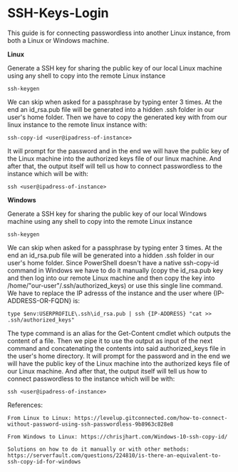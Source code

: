 # SSH-Keys-Login

This guide is for connecting passwordless into another Linux instance, from both a Linux or Windows machine.

**Linux**

Generate a SSH key for sharing the public key of our local Linux machine using any shell to copy into the remote Linux instance

    ssh-keygen

We can skip when asked for a passphrase by typing enter 3 times. At the end an id_rsa.pub file will be generated into a hidden .ssh folder in our user's home folder.
Then we have to copy the generated key with from our linux instance to the remote linux instance with:

    ssh-copy-id <user@ipadress-of-instance>

It will prompt for the password and in the end we will have the public key of the Linux machine into the authorized keys file of our linux machine.
And after that, the output itself will tell us how to connect passwordless to the instance which will be with:
    
    ssh <user@ipadress-of-instance>

**Windows**

Generate a SSH key for sharing the public key of our local Windows machine using any shell to copy into the remote Linux instance

    ssh-keygen

We can skip when asked for a passphrase by typing enter 3 times. At the end an id_rsa.pub file will be generated into a hidden .ssh folder in our user's home folder.
Since PowerShell doesn't have a native ssh-copy-id command in Windows we have to do it manually (copy the id_rsa.pub key and then log into our remote Linux machine and then copy the key into /home/"our-user"/.ssh/authorized_keys) or use this single line command. We have to replace the IP adresss of the instance and the user where {IP-ADDRESS-OR-FQDN} is:

    type $env:USERPROFILE\.ssh\id_rsa.pub | ssh {IP-ADDRESS} "cat >> .ssh/authorized_keys"

The type command is an alias for the Get-Content cmdlet which outputs the content of a file. Then we pipe it to use the output as input of the next command and concatenating the contents into said authorized_keys file in the user's home directory.
It will prompt for the password and in the end we will have the public key of the Linux machine into the authorized keys file of our Linux machine.
And after that, the output itself will tell us how to connect passwordless to the instance which will be with:
    
    ssh <user@ipadress-of-instance>



References:

    From Linux to Linux: https://levelup.gitconnected.com/how-to-connect-without-password-using-ssh-passwordless-9b8963c828e8

    From Windows to Linux: https://chrisjhart.com/Windows-10-ssh-copy-id/ 

    Solutions on how to do it manually or with other methods: https://serverfault.com/questions/224810/is-there-an-equivalent-to-ssh-copy-id-for-windows 
